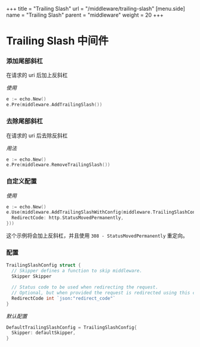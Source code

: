 +++
title = "Trailing Slash"
url = "/middleware/trailing-slash"
[menu.side]
  name = "Trailing Slash"
  parent = "middleware"
  weight = 20
+++

# Trailing Slash 中间件

### 添加尾部斜杠

在请求的 uri 后加上反斜杠

*使用*

```go
e := echo.New()
e.Pre(middleware.AddTrailingSlash())
```

### 去除尾部斜杠

在请求的 uri 后去除反斜杠

*用法*

```go
e := echo.New()
e.Pre(middleware.RemoveTrailingSlash())
```

### 自定义配置

*使用*

```go
e := echo.New()
e.Use(middleware.AddTrailingSlashWithConfig(middleware.TrailingSlashConfig{
  RedirectCode: http.StatusMovedPermanently,
}))
```

这个示例将会加上反斜杠，并且使用 `308 - StatusMovedPermanently` 重定向。

###  配置

```go
TrailingSlashConfig struct {
  // Skipper defines a function to skip middleware.
  Skipper Skipper

  // Status code to be used when redirecting the request.
  // Optional, but when provided the request is redirected using this code.
  RedirectCode int `json:"redirect_code"`
}
```

*默认配置*

```go
DefaultTrailingSlashConfig = TrailingSlashConfig{
  Skipper: defaultSkipper,
}
```
